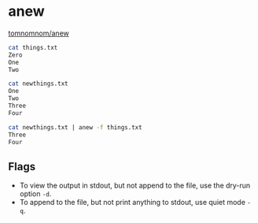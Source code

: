 # anew

[tomnomnom/anew](https://github.com/tomnomnom/anew)

```bash
cat things.txt
Zero
One
Two
```

```bash
cat newthings.txt
One
Two
Three
Four
```

```bash
cat newthings.txt | anew -f things.txt
Three
Four
```

## Flags

- To view the output in stdout, but not append to the file, use the dry-run option `-d`.
- To append to the file, but not print anything to stdout, use quiet mode `-q`.
